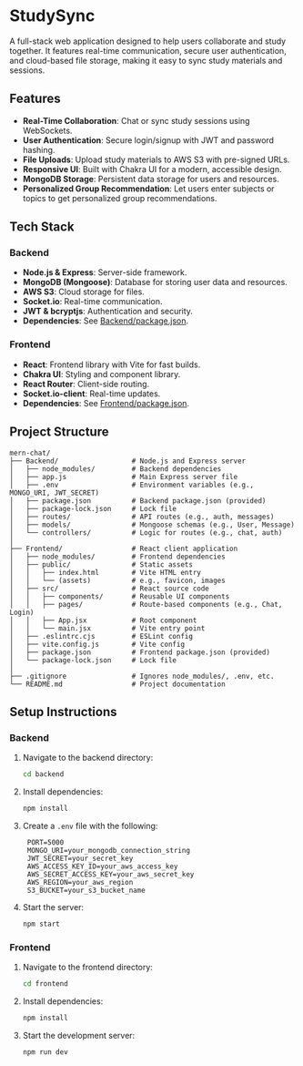 # StudySync

A full-stack web application designed to help users collaborate and study together. It features real-time communication, secure user authentication, and cloud-based file storage, making it easy to sync study materials and sessions.

## Features
- **Real-Time Collaboration**: Chat or sync study sessions using WebSockets.
- **User Authentication**: Secure login/signup with JWT and password hashing.
- **File Uploads**: Upload study materials to AWS S3 with pre-signed URLs.
- **Responsive UI**: Built with Chakra UI for a modern, accessible design.
- **MongoDB Storage**: Persistent data storage for users and resources.
- **Personalized Group Recommendation**: Let users enter subjects or topics to get personalized group recommendations.

## Tech Stack
### Backend
- **Node.js & Express**: Server-side framework.
- **MongoDB (Mongoose)**: Database for storing user data and resources.
- **AWS S3**: Cloud storage for files.
- **Socket.io**: Real-time communication.
- **JWT & bcryptjs**: Authentication and security.
- **Dependencies**: See [Backend/package.json](Backend/package.json).

### Frontend
- **React**: Frontend library with Vite for fast builds.
- **Chakra UI**: Styling and component library.
- **React Router**: Client-side routing.
- **Socket.io-client**: Real-time updates.
- **Dependencies**: See [Frontend/package.json](Frontend/package.json).

## Project Structure
```
mern-chat/
├── Backend/                  # Node.js and Express server
│   ├── node_modules/         # Backend dependencies
│   ├── app.js                # Main Express server file
│   ├── .env                  # Environment variables (e.g., MONGO_URI, JWT_SECRET)
│   ├── package.json          # Backend package.json (provided)
│   ├── package-lock.json     # Lock file
│   ├── routes/               # API routes (e.g., auth, messages)
│   ├── models/               # Mongoose schemas (e.g., User, Message)
│   └── controllers/          # Logic for routes (e.g., chat, auth)
│
├── Frontend/                 # React client application
│   ├── node_modules/         # Frontend dependencies
│   ├── public/               # Static assets
│   │   ├── index.html        # Vite HTML entry
│   │   └── (assets)          # e.g., favicon, images
│   ├── src/                  # React source code
│   │   ├── components/       # Reusable UI components
│   │   ├── pages/            # Route-based components (e.g., Chat, Login)
│   │   ├── App.jsx           # Root component
│   │   └── main.jsx          # Vite entry point
│   ├── .eslintrc.cjs         # ESLint config
│   ├── vite.config.js        # Vite config
│   ├── package.json          # Frontend package.json (provided)
│   └── package-lock.json     # Lock file
│
├── .gitignore                # Ignores node_modules/, .env, etc.
└── README.md                 # Project documentation
```

## Setup Instructions

### Backend
1. Navigate to the backend directory:
   ```bash
   cd backend
   ```
2. Install dependencies:
   ```bash
   npm install
   ```
3. Create a `.env` file with the following:
   ```
    PORT=5000
    MONGO_URI=your_mongodb_connection_string
    JWT_SECRET=your_secret_key
    AWS_ACCESS_KEY_ID=your_aws_access_key
    AWS_SECRET_ACCESS_KEY=your_aws_secret_key
    AWS_REGION=your_aws_region
    S3_BUCKET=your_s3_bucket_name
   ```
4. Start the server:
   ```bash
   npm start
   ```

### Frontend
1. Navigate to the frontend directory:
   ```bash
   cd frontend
   ```
2. Install dependencies:
   ```bash
   npm install
   ```
3. Start the development server:
   ```bash
   npm run dev
   ```